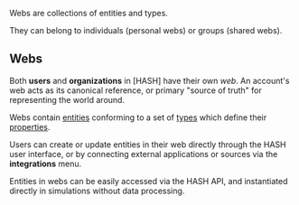 Webs are collections of entities and types.

They can belong to individuals (personal webs) or groups (shared webs).




## Webs

Both **users** and **organizations** in [HASH] have their own _web_. An account's web acts as its canonical reference, or primary "source of truth" for representing the world around.

Webs contain [entities](https://hash.ai/glossary/entities) conforming to a set of [types](https://hash.ai/glossary/entity-types) which define their [properties](https://hash.ai/glossary/properties).

Users can create or update entities in their web directly through the HASH user interface, or by connecting external applications or sources via the **integrations** menu.

Entities in webs can be easily accessed via the HASH API, and instantiated directly in simulations without data processing.
